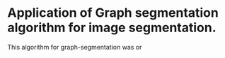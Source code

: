 # Application of Graph segmentation algorithm for image segmentation.

This algorithm for graph-segmentation was or